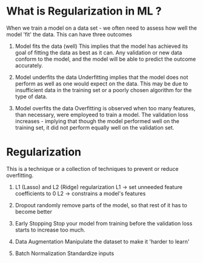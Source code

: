 # What is Regularization in ML ?

When we train a model on a data set - we often need to assess how well the model 'fit' the data. This can have three outcomes

1. Model fits the data (well)
This implies that the model has achieved its goal of fitting the data as best as it can. Any validation or new data conform to the model, and the model will be able to predict the outcome accurately.

2. Model underfits the data
Underfitting implies that the model does not perform as well as one would expect on the data. This may be due to insufficient data in the training set or a poorly chosen algorithm for the type of data.

3. Model overfits the data
Overfitting is observed when too many features, than necessary, were employeed to train a model. The validation loss increases - implying that though the model performed well on the training set, it did not perform equally well on the validation set.

# Regularization 
This is a technique or a collection of techniques to prevent or reduce overfitting. 

1. L1 (Lasso) and L2 (Ridge) regularization
 L1 -> set unneeded feature coefficients to 0
 L2 -> constrains a model's features
 
 2. Dropout 
 randomly remove parts of the model, so that rest of it has to become better
 
 3. Early Stopping
 Stop your model from training before the validation loss starts to increase too much.
 
 4. Data Augmentation
 Manipulate the dataset to make it 'harder to learn'
 
 5. Batch Normalization
 Standardize inputs  
